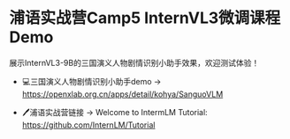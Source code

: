 # 浦语实战营Camp5 InternVL3微调课程Demo
展示InternVL3-9B的三国演义人物剧情识别小助手效果，欢迎测试体验！

- 💻三国演义人物剧情识别小助手demo → https://openxlab.org.cn/apps/detail/kohya/SanguoVLM

- 🖊浦语实战营链接 → Welcome to IntermLM Tutorial: https://github.com/InternLM/Tutorial
